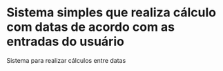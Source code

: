 # Sistema simples que realiza cálculo com datas de acordo com as entradas do usuário
Sistema para realizar cálculos entre datas
